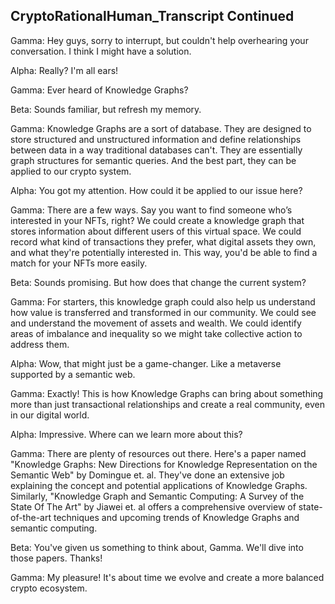 ## CryptoRationalHuman_Transcript Continued

Gamma: Hey guys, sorry to interrupt, but couldn't help overhearing your conversation. I think I might have a solution.

Alpha: Really? I'm all ears!

Gamma: Ever heard of Knowledge Graphs?

Beta: Sounds familiar, but refresh my memory.

Gamma: Knowledge Graphs are a sort of database.  They are designed to store structured and unstructured information and define relationships between data in a way traditional databases can't. They are essentially graph structures for semantic queries. And the best part, they can be applied to our crypto system.

Alpha: You got my attention. How could it be applied to our issue here?

Gamma: There are a few ways. Say you want to find someone who’s interested in your NFTs, right? We could create a knowledge graph that stores information about different users of this virtual space. We could record what kind of transactions they prefer, what digital assets they own, and what they're potentially interested in. This way, you'd be able to find a match for your NFTs more easily.

Beta: Sounds promising. But how does that change the current system?

Gamma: For starters, this knowledge graph could also help us understand how value is transferred and transformed in our community. We could see and understand the movement of assets and wealth. We could identify areas of imbalance and inequality so we might take collective action to address them. 

Alpha: Wow, that might just be a game-changer. Like a metaverse supported by a semantic web.

Gamma: Exactly! This is how Knowledge Graphs can bring about something more than just transactional relationships and create a real community, even in our digital world.

Alpha: Impressive. Where can we learn more about this?

Gamma: There are plenty of resources out there. Here's a paper named "Knowledge Graphs: New Directions for Knowledge Representation on the Semantic Web" by Domingue et. al. They've done an extensive job explaining the concept and potential applications of Knowledge Graphs. Similarly, "Knowledge Graph and Semantic Computing: A Survey of the State Of The Art" by Jiawei et. al offers a comprehensive overview of state-of-the-art techniques and upcoming trends of Knowledge Graphs and semantic computing. 

Beta: You've given us something to think about, Gamma. We'll dive into those papers. Thanks!

Gamma: My pleasure! It's about time we evolve and create a more balanced crypto ecosystem.